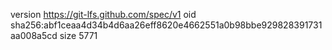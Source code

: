 version https://git-lfs.github.com/spec/v1
oid sha256:abf1ceaa4d34b4d6aa26eff8620e4662551a0b98bbe929828391731aa008a5cd
size 5771

